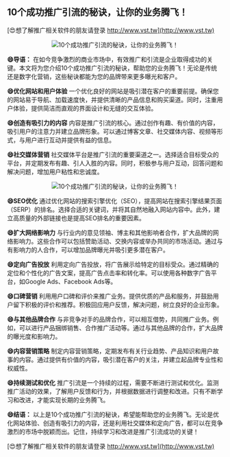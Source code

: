 ## **10个成功推广引流的秘诀，让你的业务腾飞！**

[😍想了解推广相关软件的朋友请登录 http://www.vst.tw](http://www.vst.tw)

 <center><img src="https://vst.tw/MP4/tuiguang/png/6.png" alt="10个成功推广引流的秘诀，让你的业务腾飞！"></center>

**😄导语：**
在如今竞争激烈的商业市场中，有效推广和引流是企业取得成功的关键。本文将为您介绍10个成功推广引流的秘诀，帮助您的业务腾飞！无论是传统还是数字化营销，这些秘诀都能为您的品牌带来更多曝光和客户。

**😄优化网站和用户体验**
一个优化良好的网站是吸引潜在客户的重要前提。确保您的网站易于导航、加载速度快，并提供清晰的产品信息和购买渠道。同时，注重用户体验，提供简洁而直观的界面设计和无缝的交互体验。

**😄创造有吸引力的内容**
内容是推广引流的核心。通过创作有趣、有价值的内容，吸引用户的注意力并建立品牌形象。可以通过博客文章、社交媒体内容、视频等形式，与用户进行互动并提供有益的信息。

**😄社交媒体营销**
社交媒体平台是推广引流的重要渠道之一。选择适合目标受众的平台，并定期发布有趣、引人入胜的内容。同时，积极参与用户互动，回答问题和解决问题，增加用户粘性和忠诚度。

 <center><img src="https://vst.tw/MP4/tuiguang/png/2.png" alt="10个成功推广引流的秘诀，让你的业务腾飞！"></center>

**😄SEO优化**
通过优化网站的搜索引擎优化（SEO），提高网站在搜索引擎结果页面（SERP）的排名。选择合适的关键词，并将其自然地融入网站内容中。此外，建立高质量的外部链接也是提高SEO排名的重要因素。

**😄扩大网络影响力**
与行业内的意见领袖、博主和其他影响者合作，扩大品牌的网络影响力。这些合作可以包括赞助活动、交换内容或举办共同的市场活动。通过与有影响力的人合作，可以增加品牌曝光并吸引更多潜在客户。

**😄定向广告投放**
利用定向广告投放，将广告展示给特定的目标受众。通过精确的定位和个性化的广告文案，提高广告点击率和转化率。可以使用各种数字广告平台，如Google Ads、Facebook Ads等。

**😄口碑营销**
利用用户口碑和评价来推广业务。提供优质的产品和服务，并鼓励用户留下积极的评价和推荐。积极回应用户反馈，解决问题，树立良好的企业形象。

**😄与其他品牌合作**
与非竞争对手的品牌合作，可以相互借势，共同推广业务。例如，可以进行产品捆绑销售、合作推广活动等。通过与其他品牌的合作，扩大品牌的曝光度和影响力。

**😄内容营销策略**
制定内容营销策略，定期发布有关行业趋势、产品知识和用户故事的内容。通过提供有价值的内容，吸引潜在客户的关注，并建立起品牌专业性和权威性。

**😄持续测试和优化**
推广引流是一个持续的过程，需要不断进行测试和优化。监测推广活动的效果，了解用户反馈和行为，并根据数据进行调整和改进。只有不断学习和改进，才能实现长期的业务腾飞。

**😄结语：**
以上是10个成功推广引流的秘诀，希望能帮助您的业务腾飞。无论是优化网站体验、创造有吸引力的内容，还是利用社交媒体和定向广告，都可以在竞争激烈的市场中脱颖而出。记住，持续学习和改进是推广引流成功的关键！

[😍想了解推广相关软件的朋友请登录 http://www.vst.tw](http://www.vst.tw)




